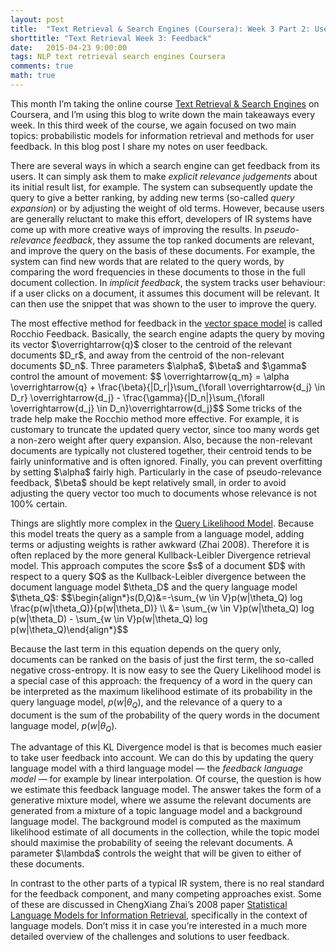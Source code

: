 ```yaml
---
layout: post
title:  "Text Retrieval & Search Engines (Coursera): Week 3 Part 2: User Feedback"
shorttitle: "Text Retrieval Week 3: Feedback"
date:   2015-04-23 9:00:00
tags: NLP text retrieval search engines Coursera
comments: true
math: true
---
```


<p class="first">This month I’m taking the online course <a href="https://www.coursera.org/course/textretrieval">Text Retrieval & Search Engines</a> on Coursera, and I’m using this blog to write down the main takeaways every week. In this third week of the course, we again focused on two main topics: probabilistic models for information retrieval and methods for user feedback. In this blog post I share my notes on user feedback.</p>

<p>There are several ways in which a search engine can get feedback from its users. It can simply ask them to make <em>explicit relevance judgements</em> about its initial result list, for example. The system can subsequently update the query to give a better ranking, by adding new terms (so-called <em>query expansion</em>) or by adjusting the weight of old terms. However, because users are generally reluctant to make this effort, developers of IR systems have come up with more creative ways of improving the results. In <em>pseudo-relevance feedback</em>, they assume the top ranked documents are relevant, and improve the query on the basis of these documents. For example, the system can find new words that are related to the query words, by comparing the word frequencies in these documents to those in the full document collection. In <em>implicit feedback</em>, the system tracks user behaviour: if a user clicks on a document, it assumes this document will be relevant. It can then use the snippet that was shown to the user to improve the query.</em> 

<p>The most effective method for feedback in the <a href="http://nlp.yvespeirsman.be/blog/text-retrieval-1/">vector space model</a> is called Rocchio Feedback. Basically, the search engine adapts the query by moving its vector $\overrightarrow{q}$ closer to the centroid of the relevant documents $D_r$, and away from the centroid of the non-relevant documents $D_n$. Three parameters $\alpha$, $\beta$ and $\gamma$ control the amount of movement: $$ \overrightarrow{q_m} = \alpha \overrightarrow{q} + \frac{\beta}{|D_r|}\sum_{\forall \overrightarrow{d_j} \in D_r} \overrightarrow{d_j} - \frac{\gamma}{|D_n|}\sum_{\forall \overrightarrow{d_j} \in D_n}\overrightarrow{d_j}$$ Some tricks of the trade help make the Rocchio method more effective. For example, it is customary to truncate the updated query vector, since too many words get a non-zero weight after query expansion. Also, because the non-relevant documents are typically not clustered together, their centroid tends to be fairly uninformative and is often ignored. Finally, you can prevent overfitting by setting $\alpha$  fairly high. Particularly in the case of pseudo-relevance feedback, $\beta$ should be kept relatively small, in order to avoid adjusting the query vector too much to documents whose relevance is not 100% certain.</p>

<p>Things are slightly more complex in the <a href="http://nlp.yvespeirsman.be/blog/text-retrieval-3/">Query Likelihood Model</a>. Because this model treats the query as a sample from a language model, adding terms or adjusting weights is rather awkward (Zhai 2008). Therefore it is often replaced by the more general Kullback-Leibler Divergence retrieval model. This approach computes the score $s$ of a document $D$ with respect to a query $Q$ as the Kullback-Leibler divergence between the document language model $\theta_D$ and the query language model $\theta_Q$: $$\begin{align*}s(D,Q)&=-\sum_{w \in V}p(w|\theta_Q) log \frac{p(w|\theta_Q)}{p(w|\theta_D)} \\ &= \sum_{w \in V}p(w|\theta_Q) log p(w|\theta_D) - \sum_{w \in V}p(w|\theta_Q) log p(w|\theta_Q)\end{align*}$$

Because the last term in this equation depends on the query only, documents can be ranked on the basis of just the first term, the so-called negative cross-entropy. It is now easy to see the Query Likelihood model is a special case of this approach: the frequency of a word in the query can be interpreted as the maximum likelihood estimate of its probability in the query language model, $p(w|\theta_Q)$, and the relevance of a query to a document is the sum of the probability of the query words in the document language model, $p(w|\theta_Q)$.</p>

<p>The advantage of this KL Divergence model is that is becomes much easier to take user feedback into account. We can do this by updating the query language model with a third language model &mdash; the <em>feedback language model</em> &mdash; for example by linear interpolation. Of course, the question is how we estimate this feedback language model. The answer takes the form of a generative mixture model, where we assume the relevant documents are generated from a mixture of a topic language model and a background language model. The background model is  computed as the maximum likelihood estimate of all documents in the collection, while the topic model should maximise the probability of seeing the relevant documents. A parameter $\lambda$ controls the weight that will be given to either of these documents.</p>

<p>In contrast to the other parts of a typical IR system, there is no real standard for the feedback component, and many competing approaches exist. Some of these are discussed in ChengXiang Zhai’s 2008 paper <a href="http://times.cs.uiuc.edu/czhai/pub/slmir-now.pdf">Statistical Language Models for Information Retrieval</a>, specifically in the context of language models. Don’t miss it in case you’re interested in a much more detailed overview of the challenges and solutions to user feedback.</p>